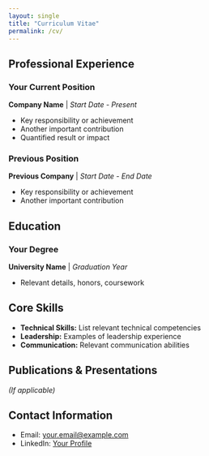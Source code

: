 ```yaml
---
layout: single
title: "Curriculum Vitae"
permalink: /cv/
---
```


## Professional Experience

### Your Current Position
**Company Name** | *Start Date - Present*
- Key responsibility or achievement
- Another important contribution
- Quantified result or impact

### Previous Position
**Previous Company** | *Start Date - End Date*
- Key responsibility or achievement
- Another important contribution

## Education

### Your Degree
**University Name** | *Graduation Year*
- Relevant details, honors, coursework

## Core Skills
- **Technical Skills:** List relevant technical competencies
- **Leadership:** Examples of leadership experience
- **Communication:** Relevant communication abilities

## Publications & Presentations
*(If applicable)*

## Contact Information
- Email: your.email@example.com
- LinkedIn: [Your Profile](https://linkedin.com/in/yourprofile)
